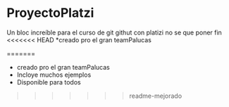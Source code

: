 # ProyectoPlatzi
Un bloc increíble para el curso de git githut con platizi
no se que poner fin
<<<<<<< HEAD
*creado  pro el gran teamPalucas

=======
* creado  pro el gran teamPalucas
* Incloye muchos ejemplos
* Disponible para todos  
>>>>>>> readme-mejorado
